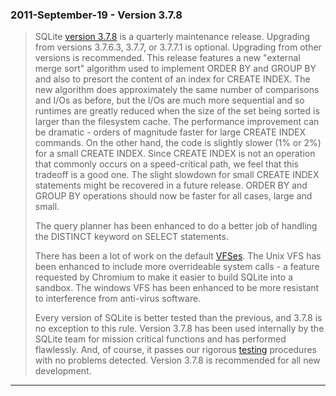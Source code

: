 ### 2011\-September\-19 \- Version 3\.7\.8


> SQLite [version 3\.7\.8](releaselog/3_7_8.html) is a quarterly maintenance release. Upgrading from
>  versions 3\.7\.6\.3, 3\.7\.7, or 3\.7\.7\.1 is optional. Upgrading from other
>  versions is recommended.
>  This release features a new "external merge sort" algorithm used to
>  implement ORDER BY and GROUP BY and also to presort the content of an
>  index for CREATE INDEX. The new algorithm does approximately the same
>  number of comparisons and I/Os as before, but the I/Os are much more
>  sequential and so runtimes are greatly reduced when the size of the
>  set being sorted is larger than the filesystem cache. The performance
>  improvement can be dramatic \- orders of magnitude faster
>  for large CREATE INDEX commands. On the other hand,
>  the code is slightly slower (1% or 2%)
>  for a small CREATE INDEX. Since CREATE INDEX is not an
>  operation that commonly occurs on a speed\-critical path, we feel that
>  this tradeoff is a good one. The slight slowdown for small CREATE INDEX
>  statements might be recovered in a future release. ORDER BY and GROUP BY
>  operations should now be faster for all cases, large and small.
> 
> 
>  The query planner has been enhanced to do a better job of handling
>  the DISTINCT keyword on SELECT statements.
> 
> 
>  There has been a lot of work on the default [VFSes](vfs.html). The Unix VFS has
>  been enhanced to include more overrideable system calls \- a feature requested
>  by Chromium to make it easier to build SQLite into a sandbox. The
>  windows VFS has been enhanced to be more resistant to interference from
>  anti\-virus software.
> 
> 
>  Every version of SQLite is better tested than the previous, and 3\.7\.8
>  is no exception to this rule. Version 3\.7\.8 has been used internally by
>  the SQLite team for mission critical functions and has performed flawlessly.
>  And, of course, it passes our rigorous [testing](testing.html) procedures with no
>  problems detected. Version 3\.7\.8 is recommended for all new development.



---

